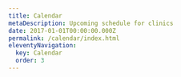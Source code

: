 ```yaml
---
title: Calendar
metaDescription: Upcoming schedule for clinics
date: 2017-01-01T00:00:00.000Z
permalink: /calendar/index.html
eleventyNavigation:
  key: Calendar
  order: 3
---
```

